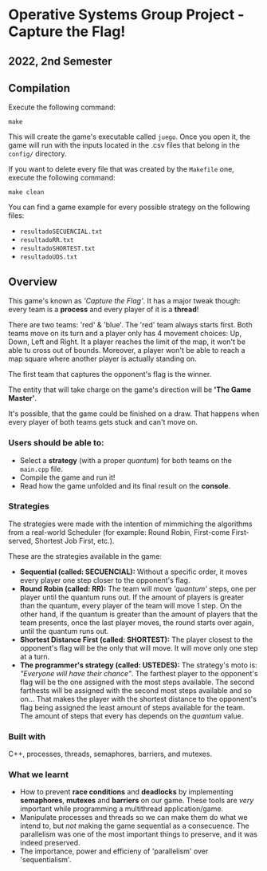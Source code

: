 # Operative Systems Group Project - Capture the Flag!

## 2022, 2nd Semester

## Compilation

Execute the following command:

```
make
```

This will create the game's executable called `juego`. Once you open it, the game will run with the inputs located in the .csv files that belong in the `config/` directory.

If you want to delete every file that was created by the `Makefile` one, execute the following command:

```
make clean
```

You can find a game example for every possible strategy on the following files:
-  `resultadoSECUENCIAL.txt`
- `resultadoRR.txt`
- `resultadoSHORTEST.txt`
- `resultadoUDS.txt`

## Overview
This game's known as *'Capture the Flag'*. It has a major tweak though: every team is a **process** and  every player of it is a **thread**!

There are two teams: 'red' & 'blue'. The 'red' team always starts first. Both teams move on its turn and a player only has 4 movement choices: Up, Down, Left and Right. It a player reaches the limit of the map, it won't be able tu cross out of bounds. Moreover, a player won't be able to reach a map square where another player is actually standing on.

The first team that captures the opponent's flag is the winner. 

The entity that will take charge on the game's direction will be **'The Game Master'**. 

It's possible, that the game could be finished on a draw. That happens when every player of both teams gets stuck and can't move on.

### Users should be able to:
- Select a **strategy** (with a proper *quantum*) for both teams on the `main.cpp` file.
- Compile the game and run it!
- Read how the game unfolded and its final result on the **console**.

### Strategies
The strategies were made with the intention of mimmiching the algorithms from a real-world Scheduler (for example: Round Robin, First-come First-served, Shortest Job First, etc.).

These are the strategies available in the game:
- **Sequential (called: SECUENCIAL):** Without a specific order, it moves every player one step closer to the opponent's flag.
- **Round Robin (called: RR):** The team will move *'quantum'* steps, one per player until the quantum runs out. If the amount of players is greater than the quantum, every player of the team will move 1 step. On the other hand, if the quantum is greater than the amount of players that the team presents, once the last player moves, the round starts over again, until the quantum runs out.
- **Shortest Distance First (called: SHORTEST):** The player closest to the opponent's flag will be the only that will move. It will move only one step at a turn.
- **The programmer's strategy (called: USTEDES):** The strategy's moto is: *"Everyone will have their chance"*. The farthest player to the opponent's flag will be the one assigned with the most steps available. The second farthests will be assigned with the second most steps available and so on... That makes the player with the shortest distance to the opponent's flag being assigned the least amount of steps available for the team. The amount of steps that every has depends on the *quantum* value.

### Built with
C++, processes, threads, semaphores, barriers, and mutexes.

### What we learnt
- How to prevent **race conditions** and **deadlocks** by implementing **semaphores**, **mutexes** and **barriers** on our game. These tools are *very* important while programming a multithread application/game.
- Manipulate processes and threads so we can make them do what we intend to, but *not* making the game sequential as a consecuence. The parallelism was one of the most important things to preserve, and it was indeed preserved.
- The importance, power and efficieny of 'parallelism' over 'sequentialism'.